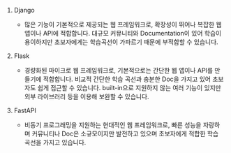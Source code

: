 1. Django

    - 많은 기능이 기본적으로 제공되는 웹 프레임워크로, 확장성이 뛰어나 복잡한 웹 앱이나 API에 적합합니다. 대규모 커뮤니티와 Documentation이 있어 학습이 용이하지만 초보자에게는 학습곡선이 가파르기 때문에 부적합할 수 있습니다.

2. Flask

    - 경량화된 마이크로 웹 프레임워크로, 기본적으로는 간단한 웹 앱이나 API를 만들기에 적합합니다. 비교적 간단한 학습 곡선과 충분한 Doc을 가지고 있어 초보자도 쉽게 접근할 수 있습니다. built-in으로 지원하지 않는 여러 기능이 있지만 외부 라이브러리 등을 이용해 보완할 수 있습니다.

3. FastAPI

    - 비동기 프로그래밍을 지원하는 현대적인 웹 프레임워크로, 빠른 성능을 자랑하며 커뮤니티나 Doc은 소규모이지만 발전하고 있으며 초보자에게 적합한 학습곡선을 가지고 있습니다.